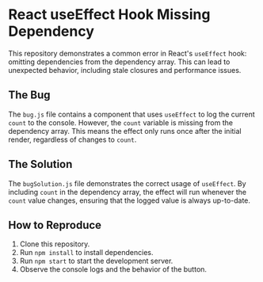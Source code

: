 # React useEffect Hook Missing Dependency

This repository demonstrates a common error in React's `useEffect` hook: omitting dependencies from the dependency array.  This can lead to unexpected behavior, including stale closures and performance issues.

## The Bug

The `bug.js` file contains a component that uses `useEffect` to log the current `count` to the console.  However, the `count` variable is missing from the dependency array. This means the effect only runs once after the initial render, regardless of changes to `count`.

## The Solution

The `bugSolution.js` file demonstrates the correct usage of `useEffect`.  By including `count` in the dependency array, the effect will run whenever the `count` value changes, ensuring that the logged value is always up-to-date.

## How to Reproduce

1. Clone this repository.
2. Run `npm install` to install dependencies.
3. Run `npm start` to start the development server.
4. Observe the console logs and the behavior of the button.